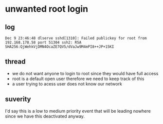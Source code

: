 # unwanted root login

## log

```
Dec 9 23:46:48 dlserve sshd[1310]: Failed publickey for root from 192.168.178.58 port 51304 ssh2: RSA SHA256:QjWehkVjDMN4OcaZE7QV5/dVaJw9M4mPI8++JP+15KI
```

## thread

-   we do not want anyone to login to root since they would have full access
-   root is a default open user therefore we need to keep track of this
-   a user trying to acess user does not know our network

## suverity

I'd say this is a low to medium priority event that will be leading nowhere since we have this deactivated anyway.
